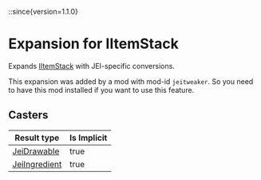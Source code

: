::since{version=1.1.0}
# Expansion for IItemStack

Expands [IItemStack](/vanilla/api/items/IItemStack) with JEI-specific conversions.

This expansion was added by a mod with mod-id `jeitweaker`. So you need to have this mod installed if you want to use this feature.

## Casters

| Result type | Is Implicit |
|-------------|-------------|
| [JeiDrawable](/mods/JEI/API/Component/JeiDrawable) | true |
| [JeiIngredient](/mods/JEI/API/Component/JeiIngredient) | true |

